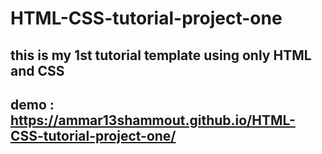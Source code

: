 # HTML-CSS-tutorial-project-one
## this is my 1st tutorial template  using only HTML and CSS
## demo : https://ammar13shammout.github.io/HTML-CSS-tutorial-project-one/

